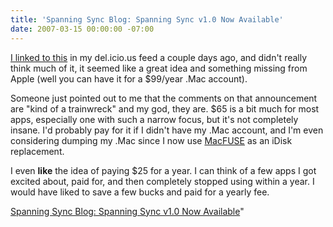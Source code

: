 ```yaml
---
title: 'Spanning Sync Blog: Spanning Sync v1.0 Now Available'
date: 2007-03-15 00:00:00 -07:00
---
```


<p><a href="http://blog.spanningsync.com/2007/03/spanning_sync_v_1.html">I linked to this</a> in my del.icio.us feed a couple days ago, and didn't really think much of it, it seemed like a great idea and something missing from Apple (well you can have it for a $99/year .Mac account). </p>

<p>Someone just pointed out to me that the comments on that announcement are "kind of a trainwreck" and my god, they are. $65 is a bit much for most apps, especially one with such a narrow focus, but it's not completely insane. I'd probably pay for it if I didn't have my .Mac account, and I'm even considering dumping my .Mac since I now use <a href="http://code.google.com/p/macfuse/">MacFUSE</a> as an iDisk replacement.</p>

<p>I even <strong>like</strong> the idea of paying $25 for a year. I can think of a few apps I got excited about, paid for, and then completely stopped using within a year. I would have liked to save a few bucks and paid for a yearly fee.</p>

<p><a href="http://blog.spanningsync.com/2007/03/spanning_sync_v_1.html#comments">Spanning Sync Blog: Spanning Sync v1.0 Now Available</a>"</p>
